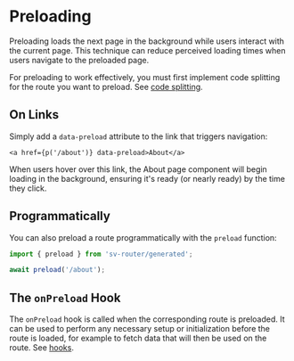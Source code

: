 # Preloading

Preloading loads the next page in the background while users interact with the current page. This technique can reduce perceived loading times when users navigate to the preloaded page.

For preloading to work effectively, you must first implement code splitting for the route you want to preload. See [code splitting](./code-splitting.md).

## On Links

Simply add a `data-preload` attribute to the link that triggers navigation:

```svelte
<a href={p('/about')} data-preload>About</a>
```

When users hover over this link, the About page component will begin loading in the background, ensuring it's ready (or nearly ready) by the time they click.

## Programmatically

You can also preload a route programmatically with the `preload` function:

```ts
import { preload } from 'sv-router/generated';

await preload('/about');
```

## The `onPreload` Hook

The `onPreload` hook is called when the corresponding route is preloaded. It can be used to perform any necessary setup or initialization before the route is loaded, for example to fetch data that will then be used on the route. See [hooks](./hooks).
